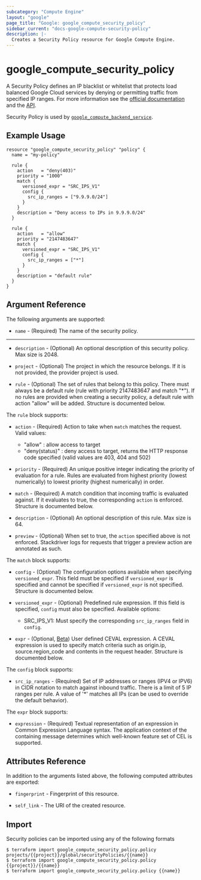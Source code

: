```yaml
---
subcategory: "Compute Engine"
layout: "google"
page_title: "Google: google_compute_security_policy"
sidebar_current: "docs-google-compute-security-policy"
description: |-
  Creates a Security Policy resource for Google Compute Engine.
---
```


# google\_compute\_security\_policy

A Security Policy defines an IP blacklist or whitelist that protects load balanced Google Cloud services by denying or permitting traffic from specified IP ranges. For more information
see the [official documentation](https://cloud.google.com/armor/docs/configure-security-policies)
and the [API](https://cloud.google.com/compute/docs/reference/rest/beta/securityPolicies).

Security Policy is used by [`google_compute_backend_service`](https://www.terraform.io/docs/providers/google/r/compute_backend_service.html#security_policy).

## Example Usage

```hcl
resource "google_compute_security_policy" "policy" {
  name = "my-policy"

  rule {
    action   = "deny(403)"
    priority = "1000"
    match {
      versioned_expr = "SRC_IPS_V1"
      config {
        src_ip_ranges = ["9.9.9.0/24"]
      }
    }
    description = "Deny access to IPs in 9.9.9.0/24"
  }

  rule {
    action   = "allow"
    priority = "2147483647"
    match {
      versioned_expr = "SRC_IPS_V1"
      config {
        src_ip_ranges = ["*"]
      }
    }
    description = "default rule"
  }
}
```

## Argument Reference

The following arguments are supported:

* `name` - (Required) The name of the security policy.

- - -

* `description` - (Optional) An optional description of this security policy. Max size is 2048.

* `project` - (Optional) The project in which the resource belongs. If it
    is not provided, the provider project is used.

* `rule` - (Optional) The set of rules that belong to this policy. There must always be a default
    rule (rule with priority 2147483647 and match "\*"). If no rules are provided when creating a
    security policy, a default rule with action "allow" will be added. Structure is documented below.

The `rule` block supports:

* `action` - (Required) Action to take when `match` matches the request. Valid values:
  * "allow" : allow access to target
  * "deny(status)" : deny access to target, returns the  HTTP response code specified (valid values are 403, 404 and 502)

* `priority` - (Required) An unique positive integer indicating the priority of evaluation for a rule.
    Rules are evaluated from highest priority (lowest numerically) to lowest priority (highest numerically) in order.

* `match` - (Required) A match condition that incoming traffic is evaluated against.
    If it evaluates to true, the corresponding `action` is enforced. Structure is documented below.

* `description` - (Optional) An optional description of this rule. Max size is 64.

* `preview` - (Optional) When set to true, the `action` specified above is not enforced.
    Stackdriver logs for requests that trigger a preview action are annotated as such.

The `match` block supports:

* `config` - (Optional) The configuration options available when specifying `versioned_expr`.
    This field must be specified if `versioned_expr` is specified and cannot be specified if `versioned_expr` is not specified.
    Structure is documented below.

* `versioned_expr` - (Optional) Predefined rule expression. If this field is specified, `config` must also be specified.
    Available options:
    * SRC_IPS_V1: Must specify the corresponding `src_ip_ranges` field in `config`.

* `expr` - (Optional, [Beta](https://terraform.io/docs/providers/google/guides/provider_versions.html)) User defined CEVAL expression. A CEVAL expression is used to specify match criteria
    such as origin.ip, source.region_code and contents in the request header.
    Structure is documented below.

The `config` block supports:

* `src_ip_ranges` - (Required) Set of IP addresses or ranges (IPV4 or IPV6) in CIDR notation
    to match against inbound traffic. There is a limit of 5 IP ranges per rule. A value of '\*' matches all IPs
    (can be used to override the default behavior).

The `expr` block supports:

* `expression` - (Required) Textual representation of an expression in Common Expression Language syntax.
    The application context of the containing message determines which well-known feature set of CEL is supported.

## Attributes Reference

In addition to the arguments listed above, the following computed attributes are
exported:

* `fingerprint` - Fingerprint of this resource.

* `self_link` - The URI of the created resource.

## Import

Security policies can be imported using any of the following formats

```
$ terraform import google_compute_security_policy.policy projects/{{project}}/global/securityPolicies/{{name}}
$ terraform import google_compute_security_policy.policy {{project}}/{{name}}
$ terraform import google_compute_security_policy.policy {{name}}
```
